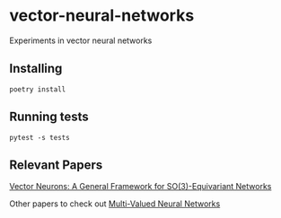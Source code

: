# vector-neural-networks
Experiments in vector neural networks

## Installing

```
poetry install
```

## Running tests
```
pytest -s tests
```

## Relevant Papers

[Vector Neurons: A General Framework for SO(3)-Equivariant Networks](https://arxiv.org/pdf/2104.12229.pdf)

Other papers to check out
[Multi-Valued Neural Networks](https://d1wqtxts1xzle7.cloudfront.net/45711648/jounal-paper-V175B-libre.PDF?1463496523=&response-content-disposition=inline%3B+filename%3DMultilayer_Neural_Network_with_Multi_Val.pdf&Expires=1700956649&Signature=ZD9XaW2G2KahaVwgzb6Rgc8Fy4kJZxg4qBeWJJH0-JWYTFYB62RqxX7xfiJcXFpA4UoYXbJRyQcicMrwDdNdFeJOkm-cy9tVme5fJHbBgryHgRH~O90tRv9DQgftqdGAIG7mWS2LLWEkLqhJGmkNGhDRQ1u5yQNd5LSgjQasfYZU7QPObq7Up6SADkLzWpa1cdqqKvv5FMEacC4o~yAdvHCMUnRcw8hk52VRwNduDHL1Es1Mtwjs0Kqmgl4kvb6qTw1wmH3sSsB2YYqASSnB0Vuf-Nw1eUGLGj9E~ZGdQa1hesUmJNid9khmf-OUKrb4zplTmNnxg~vRfYWsBL3Y2A__&Key-Pair-Id=APKAJLOHF5GGSLRBV4ZA)